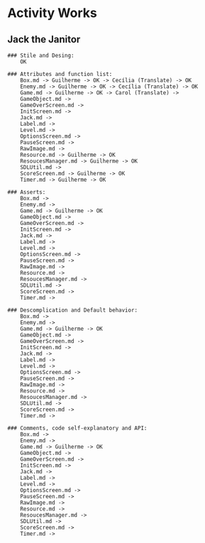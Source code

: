 # Activity Works  

## Jack the Janitor  
	### Stile and Desing:
		OK

	### Attributes and function list:  
		Box.md -> Guilherme -> OK -> Cecília (Translate) -> OK  
		Enemy.md -> Guilherme -> OK -> Cecília (Translate) -> OK  
		Game.md -> Guilherme -> OK -> Carol (Translate) ->  
		GameObject.md ->  
		GameOverScreen.md ->  
		InitScreen.md ->  
		Jack.md ->  
		Label.md ->  
		Level.md ->  
		OptionsScreen.md ->  
		PauseScreen.md ->  
		RawImage.md ->  
		Resource.md -> Guilherme -> OK  
		ResoucesManager.md -> Guilherme -> OK  
		SDLUtil.md ->  
		ScoreScreen.md -> Guilherme -> OK  
		Timer.md -> Guilherme -> OK  

	### Asserts:  
		Box.md ->  
		Enemy.md ->  
		Game.md -> Guilherme -> OK  
		GameObject.md ->  
		GameOverScreen.md ->  
		InitScreen.md ->  
		Jack.md ->  
		Label.md ->  
		Level.md ->  
		OptionsScreen.md ->  
		PauseScreen.md ->  
		RawImage.md ->  
		Resource.md ->  
		ResoucesManager.md ->  
		SDLUtil.md ->  
		ScoreScreen.md ->  
		Timer.md ->  

	### Descomplication and Default behavior:  
		Box.md ->  
		Enemy.md ->  
		Game.md -> Guilherme -> OK  
		GameObject.md ->  
		GameOverScreen.md ->  
		InitScreen.md ->  
		Jack.md ->  
		Label.md ->  
		Level.md ->  
		OptionsScreen.md ->  
		PauseScreen.md ->  
		RawImage.md ->  
		Resource.md ->  
		ResoucesManager.md ->  
		SDLUtil.md ->  
		ScoreScreen.md ->  
		Timer.md ->  

	### Comments, code self-explanatory and API:  
		Box.md ->  
		Enemy.md ->  
		Game.md -> Guilherme -> OK  
		GameObject.md ->  
		GameOverScreen.md ->  
		InitScreen.md ->  
		Jack.md ->  
		Label.md ->  
		Level.md ->  
		OptionsScreen.md ->  
		PauseScreen.md ->  
		RawImage.md ->  
		Resource.md ->  
		ResoucesManager.md ->  
		SDLUtil.md ->  
		ScoreScreen.md ->  
		Timer.md ->  